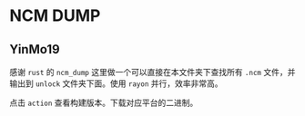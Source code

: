 # NCM DUMP 
## YinMo19

感谢 `rust` 的 `ncm_dump` 这里做一个可以直接在本文件夹下查找所有 `.ncm` 文件，并输出到 `unlock` 文件夹下面。使用 `rayon` 并行，效率非常高。

点击 `action` 查看构建版本。下载对应平台的二进制。